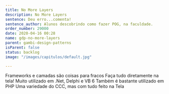 ```yaml
---
title: No More Layers
description: No More Layers
sentence: Deu erro...comenta!
sentence_author: Alunos descobrindo como fazer POG, na faculdade.
order_number: 29000
date: 2020-04-16 00:28
name: gdp-no-more-layers
parent: gambi-design-patterns
isParent: false
status: backlog
image: "/images/capitulos/default.jpg"

---
```

Frameworks e camadas são coisas para fracos
Faça tudo diretamente na tela!
Muito utilizado em .Net, Delphi e VB 6
Também é bastante utilizado em PHP
Uma variedade do CCC, mas com tudo feito na Tela
